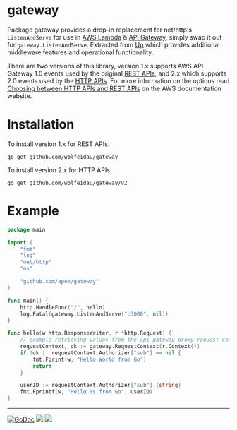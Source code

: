 # gateway

Package gateway provides a drop-in replacement for net/http's `ListenAndServe` for use in [AWS Lambda](https://aws.amazon.com/lambda/) & [API Gateway](https://aws.amazon.com/api-gateway/), simply swap it out for `gateway.ListenAndServe`. Extracted from [Up](https://github.com/apex/up) which provides additional middleware features and operational functionality.

There are two versions of this library, version 1.x supports AWS API Gateway 1.0 events used by the original [REST APIs](https://docs.aws.amazon.com/apigateway/latest/developerguide/apigateway-rest-api.html), and 2.x which supports 2.0 events used by the [HTTP APIs](https://docs.aws.amazon.com/apigateway/latest/developerguide/http-api.html). For more information on the options read [Choosing between HTTP APIs and REST APIs](https://docs.aws.amazon.com/apigateway/latest/developerguide/http-api-vs-rest.html) on the AWS documentation website.

# Installation

To install version 1.x for REST APIs. 

```
go get github.com/wolfeidau/gateway
```

To install version 2.x for HTTP APIs. 

```
go get github.com/wolfeidau/gateway/v2
```

# Example

```go
package main

import (
	"fmt"
	"log"
	"net/http"
	"os"

	"github.com/apex/gateway"
)

func main() {
	http.HandleFunc("/", hello)
	log.Fatal(gateway.ListenAndServe(":3000", nil))
}

func hello(w http.ResponseWriter, r *http.Request) {
	// example retrieving values from the api gateway proxy request context.
	requestContext, ok := gateway.RequestContext(r.Context())
	if !ok || requestContext.Authorizer["sub"] == nil {
		fmt.Fprint(w, "Hello World from Go")
		return
	}

	userID := requestContext.Authorizer["sub"].(string)
	fmt.Fprintf(w, "Hello %s from Go", userID)
}
```

---

[![GoDoc](https://godoc.org/github.com/wolfeidua/up-go?status.svg)](https://godoc.org/github.com/wolfeidua/gateway)
![](https://img.shields.io/badge/license-MIT-blue.svg)
![](https://img.shields.io/badge/status-stable-green.svg)
